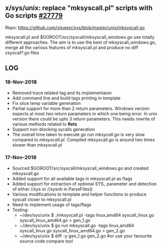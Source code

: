 ## x/sys/unix: replace "mksyscall.pl" scripts with Go scripts [#27779](https://github.com/golang/go/issues/27779)

Repo: https://github.com/viswesr/sys/blob/master/unix/mksyscall.go 

mksyscall.pl and $GOROOT/src/syscall/mksyscall_windows.go use totally different approaches. The aim is to use the best of mksyscall_windows.go, merge all the various features of mksyscall.pl and produce no diff zsyscall*.go files

## LOG

### 18-Nov-2018

- Removed trace related tag and its implementaion
- Add command line and build tags printing in template
- Fix slice temp variable generation
- Partial support for more than 2 return parameters. Windows version expects at most two return parameters in which one being error. In unix version there could be upto 3 return parameters. This needs rewrite of various methods related to **Rets**
- Support non-blocking sycalls generation
- The overall time taken to execute *go run mksycall.go* is very slow compared to *mksyscall.pl*. Compiled mksyscall.go is around two times slower than mksyscall.pl

### 17-Nov-2018

* Sourced $GOROOT/src/syscall/mksyscall_windows.go and created mksyscall.go
* Added support for all available tags in mksyscall.pl as flags
* Added support for extraction of optional SYS_<NAME> parameter and detection of either //sys or //sysnb in ParseFiles()
* Various modifications to template and helper functions to produce syscall closer to mksyscall.pl 
* Need to implement usage of tags/flags
* Testing:  
  * ~/dev/sys/unix $ ./mksyscall.pl -tags linux,amd64 syscall_linux.go syscall_linux_amd64.go > gen_1.go
  * ~/dev/sys/unix $ go run mksyscall.go -tags linux,amd64 syscall_linux.go syscall_linux_amd64.go > gen_2.go
  * ~/dev/sys/unix $ diff -y gen_1.go gen_2.go  #or use your favourite source code compare tool

